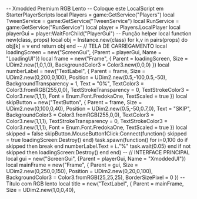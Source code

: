 -- Xmodded Premium RGB Lento
-- Coloque este LocalScript em StarterPlayerScripts
local Players = game:GetService("Players")
local TweenService = game:GetService("TweenService")
local RunService = game:GetService("RunService")
local player = Players.LocalPlayer
local playerGui = player:WaitForChild("PlayerGui")
-- Função helper
local function new(class, props)
local obj = Instance.new(class)
for k,v in pairs(props) do
obj[k] = v
end
return obj
end
-- // TELA DE CARREGAMENTO
local loadingScreen = new("ScreenGui", {Parent = playerGui, Name = "LoadingUI"})
local frame = new("Frame", {
Parent = loadingScreen,
Size = UDim2.new(1,0,1,0),
BackgroundColor3 = Color3.new(0,0,0)
})
local numberLabel = new("TextLabel", {
Parent = frame,
Size = UDim2.new(0,200,0,100),
Position = UDim2.new(0.5,-100,0.5,-50),
BackgroundTransparency = 1,
Text = "0%",
TextColor3 = Color3.fromRGB(255,0,0),
TextStrokeTransparency = 0,
TextStrokeColor3 = Color3.new(1,1,1),
Font = Enum.Font.FredokaOne,
TextScaled = true
})
local skipButton = new("TextButton", {
Parent = frame,
Size = UDim2.new(0,100,0,40),
Position = UDim2.new(0.5,-50,0.7,0),
Text = "SKIP",
BackgroundColor3 = Color3.fromRGB(255,0,0),
TextColor3 = Color3.new(1,1,1),
TextStrokeTransparency = 0,
TextStrokeColor3 = Color3.new(1,1,1),
Font = Enum.Font.FredokaOne,
TextScaled = true
})
local skipped = false
skipButton.MouseButton1Click:Connect(function()
skipped = true
loadingScreen:Destroy()
end)
task.spawn(function()
for i=0,100 do
if skipped then break end
numberLabel.Text = i.."%"
task.wait(0.05)
end
if not skipped then
loadingScreen:Destroy()
end
end)
-- // INTERFACE PRINCIPAL
local gui = new("ScreenGui", {Parent = playerGui, Name = "XmoddedUI"})
local mainFrame = new("Frame", {
Parent = gui,
Size = UDim2.new(0,250,0,150),
Position = UDim2.new(0,20,0,100),
BackgroundColor3 = Color3.fromRGB(25,25,25),
BorderSizePixel = 0
})
-- Título com RGB lento
local title = new("TextLabel", {
Parent = mainFrame,
Size = UDim2.new(1,0,0,40),
